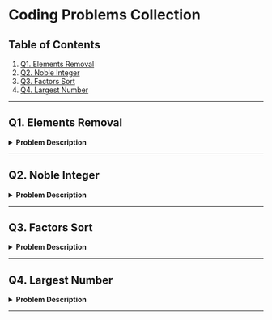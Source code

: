 # Coding Problems Collection

## Table of Contents

1. [Q1. Elements Removal](#q1-elements-removal)
2. [Q2. Noble Integer](#q2-noble-integer)
3. [Q3. Factors Sort](#q3-factors-sort)
4. [Q4. Largest Number](#q4-largest-number)

---

## Q1. Elements Removal

<details>
<summary><strong>Problem Description</strong></summary>

Given an integer array **A** of size **N**. You can **remove** any element from the array in one operation. The cost of this operation is the **sum of all elements** in the array present **before this operation**.

Find the **minimum cost** to remove all elements from the array.

**Problem Constraints**
- 0 <= N <= 1000
- 1 <= A[i] <= 10³

**Input Format**
First and only argument is an integer array A.

**Output Format**
Return an integer denoting the total cost of removing all elements from the array.

**Example Input**

Input 1:
```
A = [2, 1]
```

Input 2:
```
A = [5]
```

**Example Output**

Output 1:
```
4
```

Output 2:
```
5
```

</details>

---

## Q2. Noble Integer

<details>
<summary><strong>Problem Description</strong></summary>

Given an integer array **A**, find if an integer **p** exists in the array such that the number of integers greater than **p** in the array equals **p**.

**Problem Constraints**
- 1 <= |A| <= 2*10⁵
- -10⁸ <= A[i] <= 10⁸

**Input Format**
First and only argument is an integer array A.

**Output Format**
Return 1 if any such integer p is present else, return -1.

**Example Input**

Input 1:
```
A = [3, 2, 1, 3]
```

Input 2:
```
A = [1, 1, 3, 3]
```

**Example Output**

Output 1:
```
1
```

Output 2:
```
-1
```

</details>

---

## Q3. Factors Sort

<details>
<summary><strong>Problem Description</strong></summary>

You are given an array **A** of **N** elements. Sort the given array in increasing order of number of distinct factors of each element, i.e., element having the least number of factors should be the first to be displayed and the number having highest number of factors should be the last one. If 2 elements have same number of factors, then number with less value should come first. 

**Note:** You cannot use any extra space

**Problem Constraints**
- 1 <= N <= 10⁴
- 1 <= A[i] <= 10⁴

**Input Format**
First argument A is an array of integers.

**Output Format**
Return an array of integers.

**Example Input**

Input 1:
```
A = [6, 8, 9]
```

Input 2:
```
A = [2, 4, 7]
```

**Example Output**

Output 1:
```
[9, 6, 8]
```

Output 2:
```
[2, 7, 4]
```

</details>

---

## Q4. Largest Number

<details>
<summary><strong>Problem Description</strong></summary>

Given an array **A** of non-negative integers, arrange them such that they form the largest number.

**Note:** The result may be very large, so you need to return a string instead of an integer.

**Problem Constraints**
- 1 <= len(A) <= 100000
- 0 <= A[i] <= 2*10⁹

**Input Format**
The first argument is an array of integers.

**Output Format**
Return a string representing the largest number.

**Example Input**

Input 1:
```
A = [3, 30, 34, 5, 9]
```

Input 2:
```
A = [2, 3, 9, 0]
```

**Example Output**

Input 1:
```
9534330
```

Input 2:
```
9320
```

</details>

---
